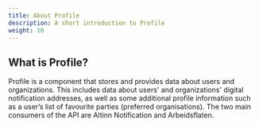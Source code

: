 ```yaml
---
title: About Profile
description: A short introduction to Profile
weight: 10
---
```


## What is Profile?
Profile is a component that stores and provides data about users and organizations.
This includes data about users' and organizations' digital notification addresses, as well as some 
additional profile information such as a user’s list of favourite parties (preferred organisations).
The two main consumers of the API are Altinn Notification and Arbeidsflaten.